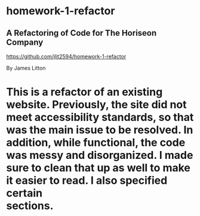 # homework-1-refactor #

## A Refactoring of Code for The Horiseon Company ##

https://github.com/jlit2594/homework-1-refactor 

By James Litton

# This is a refactor of an existing website. Previously, the site did not meet accessibility standards, so that was the main issue to be resolved. In addition, while functional, the code was messy and disorganized. I made sure to clean that up as well to make it easier to read. I also specified certain <div> sections. #

